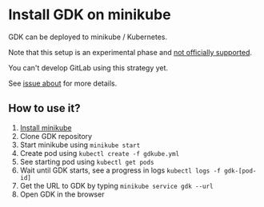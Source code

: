 # Install GDK on minikube

GDK can be deployed to minikube / Kubernetes.

Note that this setup is an experimental phase and [not officially supported](../../../README.md#installation).

You can't develop GitLab using this strategy yet.

See [issue about](https://gitlab.com/gitlab-org/gitlab-development-kit/issues/243) for more details.

## How to use it?

1. [Install minikube](https://minikube.sigs.k8s.io/docs/start/)
1. Clone GDK repository
1. Start minikube using `minikube start`
1. Create pod using `kubectl create -f gdkube.yml`
1. See starting pod using `kubectl get pods`
1. Wait until GDK starts, see a progress in logs `kubectl logs -f gdk-[pod-id]`
1. Get the URL to GDK by typing `minikube service gdk --url`
1. Open GDK in the browser
